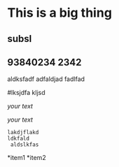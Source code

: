 This is a big thing
====


subsl
---
93840234
2342
---


aldksfadf
adfaldjad
fadlfad

#lksjdfa kljsd

*your text*

_your text_

```
lakdjflakd
ldkfald
 aldslkfas

```

*item1
*item2

